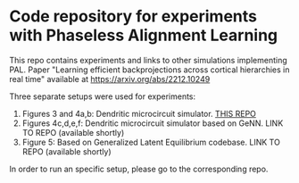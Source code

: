 # Code repository for experiments with Phaseless Alignment Learning

This repo contains experiments and links to other simulations implementing PAL.
Paper "Learning efficient backprojections across cortical hierarchies in real time" available at https://arxiv.org/abs/2212.10249

Three separate setups were used for experiments:

1) Figures 3 and 4a,b: Dendritic microcircuit simulator. [THIS REPO](https://github.com/kma-code/Pseudo-backprop-Lab/tree/master/PAL%20MC)
2) Figures 4c,d,e,f: Dendritic microcircuit simulator based on GeNN. LINK TO REPO (available shortly)
3) Figure 5: Based on Generalized Latent Equilibrium codebase. LINK TO REPO (available shortly)

In order to run an specific setup, please go to the corresponding repo.
